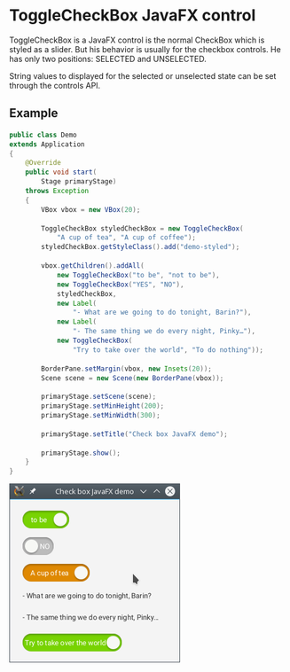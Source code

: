 ToggleCheckBox JavaFX control
=============================

ToggleCheckBox is a JavaFX control is the normal CheckBox which is styled as a slider.
But his behavior is usually for the checkbox controls.
He has only two positions: SELECTED and UNSELECTED.

String values to displayed for the selected or unselected state can be set through the controls API.

Example
-------

```java
public class Demo
extends Application
{
    @Override
    public void start(
        Stage primaryStage)
    throws Exception
    {
        VBox vbox = new VBox(20);

        ToggleCheckBox styledCheckBox = new ToggleCheckBox(
            "A cup of tea", "A cup of coffee");
        styledCheckBox.getStyleClass().add("demo-styled");

        vbox.getChildren().addAll(
            new ToggleCheckBox("to be", "not to be"),
            new ToggleCheckBox("YES", "NO"),
            styledCheckBox,
            new Label(
                "- What are we going to do tonight, Barin?"),
            new Label(
                "- The same thing we do every night, Pinky…"),
            new ToggleCheckBox(
                "Try to take over the world", "To do nothing"));

        BorderPane.setMargin(vbox, new Insets(20));
        Scene scene = new Scene(new BorderPane(vbox));

        primaryStage.setScene(scene);
        primaryStage.setMinHeight(200);
        primaryStage.setMinWidth(300);

        primaryStage.setTitle("Check box JavaFX demo");

        primaryStage.show();
    }
}
```

![alt example](screenshot.png)

